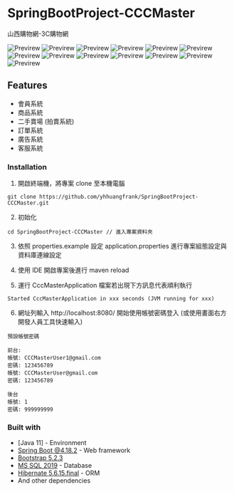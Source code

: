 # SpringBootProject-CCCMaster

山西購物網-3C購物網

![Previrew](https://github.com/yhhuangfrank/SpringBootProject-CCCMaster/blob/main/src/main/resources/static/previewImages/adminlogin.png)
![Previrew](https://github.com/yhhuangfrank/SpringBootProject-CCCMaster/blob/main/src/main/resources/static/previewImages/admin.png)
![Previrew](https://github.com/yhhuangfrank/SpringBootProject-CCCMaster/blob/main/src/main/resources/static/previewImages/login.png)
![Previrew](https://github.com/yhhuangfrank/SpringBootProject-CCCMaster/blob/main/src/main/resources/static/previewImages/center.png)
![Previrew](https://github.com/yhhuangfrank/SpringBootProject-CCCMaster/blob/main/src/main/resources/static/previewImages/home.png)
![Previrew](https://github.com/yhhuangfrank/SpringBootProject-CCCMaster/blob/main/src/main/resources/static/previewImages/products.png)
![Previrew](https://github.com/yhhuangfrank/SpringBootProject-CCCMaster/blob/main/src/main/resources/static/previewImages/productDetail.png)
![Previrew](https://github.com/yhhuangfrank/SpringBootProject-CCCMaster/blob/main/src/main/resources/static/previewImages/productDetail.png)
![Previrew](https://github.com/yhhuangfrank/SpringBootProject-CCCMaster/blob/main/src/main/resources/static/previewImages/bid.png)
![Previrew](https://github.com/yhhuangfrank/SpringBootProject-CCCMaster/blob/main/src/main/resources/static/previewImages/bidDetail.png)
![Previrew](https://github.com/yhhuangfrank/SpringBootProject-CCCMaster/blob/main/src/main/resources/static/previewImages/shoppingCart.png)
![Previrew](https://github.com/yhhuangfrank/SpringBootProject-CCCMaster/blob/main/src/main/resources/static/previewImages/payment.png)
![Previrew](https://github.com/yhhuangfrank/SpringBootProject-CCCMaster/blob/main/src/main/resources/static/previewImages/service.png)

## Features

- 會員系統
- 商品系統
- 二手賣場 (拍賣系統)
- 訂單系統
- 廣告系統
- 客服系統

### Installation

1. 開啟終端機，將專案 clone 至本機電腦

```
git clone https://github.com/yhhuangfrank/SpringBootProject-CCCMaster.git
```

2. 初始化

```
cd SpringBootProject-CCCMaster // 進入專案資料夾
```

3. 依照 properties.example 設定 application.properties 進行專案組態設定與資料庫連線設定

4. 使用 IDE 開啟專案後進行 maven reload

5. 運行 CccMasterApplication 檔案若出現下方訊息代表順利執行

```
Started CccMasterApplication in xxx seconds (JVM running for xxx)
```

6. 網址列輸入 http://localhost:8080/ 開始使用帳號密碼登入 (或使用畫面右方開發人員工具快速輸入)

```
預設帳號密碼

前台: 
帳號: CCCMasterUser1@gmail.com
密碼: 123456789
帳號: CCCMasterUser@gmail.com
密碼: 123456789

後台
帳號: 1
密碼: 999999999
```

### Built with

- [Java 11] - Environment
- [Spring Boot @4.18.2](https://spring.io/projects/spring-boot) - Web framework
- [Bootstrap 5.2.3](https://getbootstrap.com/docs/5.2/getting-started/introduction/)
- [MS SQL 2019](https://www.microsoft.com/zh-tw/sql-server/sql-server-2019) - Database
- [Hibernate 5.6.15.final](https://hibernate.org/orm/releases/5.6/) - ORM
- And other dependencies
